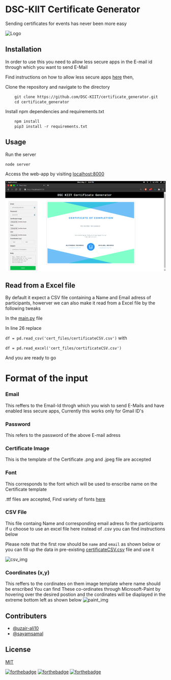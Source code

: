 
# DSC-KIIT Certificate Generator

Sending certificates for events has never been more easy 




  


  

    

  
![Logo](https://dev-to-uploads.s3.amazonaws.com/uploads/articles/th5xamgrr6se0x5ro4g6.png)

    
## Installation 
In order to use this you need to allow less secure apps in the E-mail id through which you want to send E-Mail

Find instructions on how to allow less secure apps [here](https://www.youtube.com/watch?v=Ee7PDsbfOUI) then,

Clone the repository and navigate to the directory

```
    git clone https://github.com/DSC-KIIT/certificate_generator.git
    cd certificate_generator
```

Install npm dependencies and requirements.txt
```
    npm install
    pip3 install -r requirements.txt
```
## Usage
Run the server
```
node server
```
Access the web-app by visiting [localhost:8000](http://localhost:8000)



![prew_img](https://github.com/DSC-KIIT/certificate_generator/blob/main/images/prew_img.png)

  
## Read from a Excel file
By default it expect a CSV file containing a Name and Email adress of participants, howerver we can also make it read from a Excel file by the following tweaks

In the [main.py](https://github.com/DSC-KIIT/certificate_generator/blob/main/main.py) file 

In line 26 replace

 ```df = pd.read_csv('cert_files/certificateCSV.csv')```
with 

```df = pd.read_excel('cert_files/certificateCSV.csv')```

And you are ready to go
# Format of the input

### Email
This reffers to the Email-Id throgh which you wish to send E-Mails and have enabled less secure apps, Currently this works only for Gmail ID's
### Password
This refers to the password of the above E-mail adress

### Certificate Image
This is the template of the Certificate
.png and .jpeg file are accepted

### Font
This corresponds to the font which will be used to enscribe name on the Certificate template

.ttf files are accepted, Find variety of fonts [here](https://fonts.google.com/)

### CSV File 
This file containg Name and corresponding email adress fo the participants if u choose to use an excel file here instead of .csv you can find instructions below


Please note that the first row should be ```name```  and  `email`
as shown below 
or you can fill up the data in pre-existing [certificateCSV.csv](https://github.com/DSC-KIIT/certificate_generator/blob/main/cert_files/certificateCSV.csv) file and use it

![csv_img](https://github.com/DSC-KIIT/certificate_generator/blob/main/images/csv_img.png)

### Coordinates (x,y)
This reffers to the cordinates on them image template where name should be enscribed 
You can find These co-ordinates through Microsoft-Paint by hovering over the desired postion and the cordinates will be diaplayed in the extreme bottom left as shown below 
![paint_img](https://github.com/DSC-KIIT/certificate_generator/blob/main/images/paint_img.png)
## Contributers

- [@uzair-ali10](https://github.com/uzair-ali10/)
- [@sayamsamal](https://github.com/sayamsamal)

  
## License

[MIT](https://choosealicense.com/licenses/mit/)


[![forthebadge](https://forthebadge.com/images/badges/made-with-python.svg)](https://forthebadge.com)
[![forthebadge](https://forthebadge.com/images/badges/made-with-javascript.svg)](https://forthebadge.com)
[![forthebadge](https://forthebadge.com/images/badges/open-source.svg)](https://forthebadge.com)
